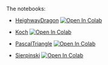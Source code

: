 The notebooks:

- [HeighwayDragon](https://github.com/alireza-astane/Comp_Physics/blob/main/ex1_fractals/heighwayDragon/HeighwayDragon.ipynb) [![Open In Colab](https://colab.research.google.com/assets/colab-badge.svg)](https://drive.google.com/file/d/1F85z97BGLo29eYwsHpJ43htRPQ2cbn1f/view?usp=sharing)

- [Koch](https://github.com/alireza-astane/Comp_Physics/blob/main/ex1_fractals/koch/Koch.ipynb) [![Open In Colab](https://colab.research.google.com/assets/colab-badge.svg)](https://drive.google.com/file/d/1l2NVCqtnd1SHWVdHb2wPY7JkE1e5gju6/view?usp=sharing)

- [PascalTriangle](https://github.com/alireza-astane/Comp_Physics/blob/main/ex1_fractals/pascalTriangle/PascalTriangle.ipynb) [![Open In Colab](https://colab.research.google.com/assets/colab-badge.svg)](https://drive.google.com/file/d/1hU5LfUdhU9dg3SYJKCZEV1vv4SUki5xp/view?usp=sharing)

- [Sierpinski](https://github.com/alireza-astane/Comp_Physics/blob/main/ex1_fractals/sierpinski/Sierpinski.ipynb) [![Open In Colab](https://colab.research.google.com/assets/colab-badge.svg)](https://drive.google.com/file/d/18IOJae2CGgFfMROYKOejHZYxKOH28B3n/view?usp=sharing)




